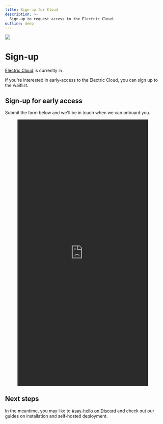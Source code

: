 ```yaml
---
title: Sign-up for Cloud
description: >-
  Sign-up to request access to the Electric Cloud.
outline: deep
---
```


<img src="/img/icons/ddn.svg" class="product-icon" />

# Sign-up

[Electric Cloud](../cloud) is currently in <Badge type="info" text="PRIVATE BETA" />.

If you're interested in early-access to the Electric Cloud, you can sign up to the waitlist.

## Sign-up for early access

Submit the form below and we'll be in touch when we can onboard you.

<figure>
  <iframe class="airtable-embed"
      src="https://airtable.com/embed/appDitPIpjlAxK7CL/pagrWjq3qw5Fp68Wa/form"
      onmousewheel=""
      width="100%" height="865"
      style="background: transparent; border: 1px solid #ccc; filter: invert(95%);">
  </iframe>
</figure>

## Next steps

In the meantime, you may like to [#say-hello on Discord](https://discord.electric-sql.com) and check out our guides on installation and self-hosted deployment.

<div class="actions cta-actions page-footer-actions left">
  <div class="action hidden-xs">
    <VPButton href="https://discord.electric-sql.com"
        text="#say-hello on Discord"
        target="_blank"
        theme="brand"
    />
  </div>
  <div class="action block-xs">
    <VPButton href="https://discord.electric-sql.com"
        text="Join Discord"
        target="_blank"
        theme="brand"
    />
  </div>
  <div class="action hidden-xs">
    <VPButton href="/docs/guides/installation"
        text="Installation"
        theme="alt"
    />
  </div>
  <div class="action block-xs">
    <VPButton href="/docs/guides/installation"
        text="Install"
        theme="alt"
    />
  </div>
  <div class="action hidden-xs">
    <VPButton href="/docs/guides/deployment"
        text="Deployment"
        theme="alt"
    />
  </div>
  <div class="action block-xs">
    <VPButton href="/docs/guides/deployment"
        text="Deploy"
        theme="alt"
    />
  </div>
</div>